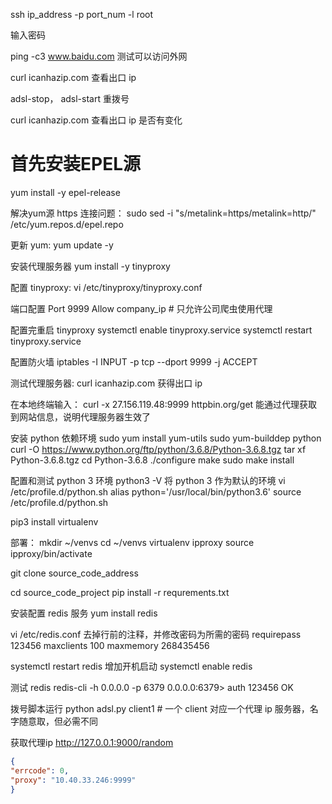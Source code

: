 ssh ip_address -p port_num -l root

输入密码


ping -c3 www.baidu.com 测试可以访问外网

curl icanhazip.com 查看出口 ip


adsl-stop， adsl-start 重拨号

curl icanhazip.com 查看出口 ip 是否有变化

# 首先安装EPEL源
yum install -y epel-release

解决yum源 https 连接问题：
sudo sed -i "s/metalink=https/metalink=http/" /etc/yum.repos.d/epel.repo

更新 yum:
yum update -y

安装代理服务器
yum install -y tinyproxy

配置 tinyproxy:
vi /etc/tinyproxy/tinyproxy.conf

端口配置
Port 9999
Allow company_ip # 只允许公司爬虫使用代理

配置完重启 tinyproxy
systemctl enable tinyproxy.service
systemctl restart tinyproxy.service

配置防火墙
iptables -I INPUT -p tcp --dport 9999 -j ACCEPT

测试代理服务器:
curl icanhazip.com 获得出口 ip

在本地终端输入：
curl -x 27.156.119.48:9999 httpbin.org/get
能通过代理获取到网站信息，说明代理服务器生效了

安装 python 依赖环境
sudo yum install yum-utils
sudo yum-builddep python
curl -O https://www.python.org/ftp/python/3.6.8/Python-3.6.8.tgz
tar xf Python-3.6.8.tgz
cd Python-3.6.8
./configure
make
sudo make install

配置和测试 python 3 环境
python3 -V
将 python 3 作为默认的环境
vi /etc/profile.d/python.sh
alias python='/usr/local/bin/python3.6'
source /etc/profile.d/python.sh

pip3 install virtualenv


部署：
mkdir ~/venvs
cd ~/venvs
virtualenv ipproxy
source ipproxy/bin/activate

git clone source_code_address

cd source_code_project
pip install -r requrements.txt

安装配置 redis 服务
yum install redis

vi /etc/redis.conf
去掉行前的注释，并修改密码为所需的密码
requirepass 123456
maxclients 100
maxmemory 268435456

systemctl restart redis
增加开机启动
systemctl enable redis

测试 redis
redis-cli -h 0.0.0.0 -p 6379
0.0.0.0:6379> auth 123456
OK

拨号脚本运行
python adsl.py client1 # 一个 client 对应一个代理 ip 服务器，名字随意取，但必需不同

获取代理ip
http://127.0.0.1:9000/random

```json
{
"errcode": 0,
"proxy": "10.40.33.246:9999"
}

```


